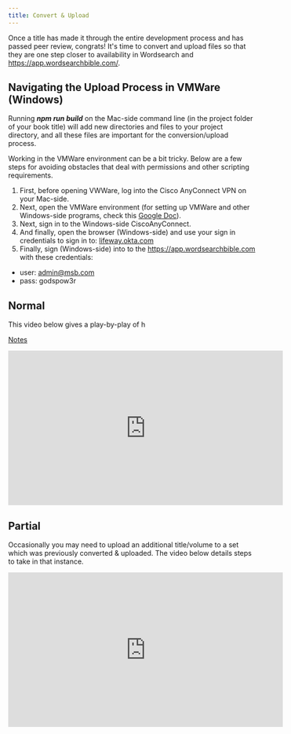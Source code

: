```yaml
---
title: Convert & Upload
---
```

Once a title has made it through the entire development process and has passed peer review, congrats! It's time to convert and upload files so that they are one step closer to availability in Wordsearch and <https://app.wordsearchbible.com/>.

## Navigating the Upload Process in VMWare (Windows)

Running _**npm run build**_ on the Mac-side command line (in the project folder of your book title) will add new directories and files to your project directory, and all these files are important for the conversion/upload process.

Working in the VMWare environment can be a bit tricky. Below are a few steps for avoiding obstacles that deal with permissions and other scripting requirements.

1. First, before opening VWWare, log into the Cisco AnyConnect VPN on your Mac-side.
2. Next, open the VMWare environment (for setting up VMWare and other Windows-side programs, check this [Google Doc](https://docs.google.com/document/d/1FCB8IKsH9g0CzzPEqyoobgxX2euKk-bVAxDnywGRIuA/edit?usp=sharing)).
3. Next, sign in to the Windows-side CiscoAnyConnect.
4. And finally, open the browser (Windows-side) and use your sign in credentials to sign in to: [lifeway.okta.com](https://lifeway.okta.com/)
5. Finally, sign (Windows-side) into to the <https://app.wordsearchbible.com> with these credentials: 

* user: admin@msb.com
* pass: godspow3r

## Normal

This video below gives a play-by-play of h

[Notes](https://docs.google.com/document/d/1SKd2fDSqLkvqHil_4lCacR8y5F0ms-JzYy308O7D2sg/edit#heading=h.oe8txcg3fgbe)

<iframe width="560" height="315" src="https://www.youtube.com/embed/DTfFtJwO3FY" frameborder="0" allowfullscreen></iframe>

## Partial

Occasionally you may need to upload an additional title/volume to a set which was previously converted & uploaded. The video below details steps to take in that instance.

<iframe width="560" height="315" src="https://www.youtube.com/embed/G3udL6Rrkco" frameborder="0" allowfullscreen></iframe>

##
